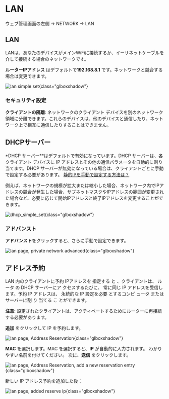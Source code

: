 # LAN

ウェブ管理画面の左側 -> NETWORK -> LAN

## LAN

LANは、あなたのデバイスがメインWiFiに接続するか、イーサネットケーブルを介して接続する場合のネットワークです。

**ルーターIPアドレス** はデフォルトで**192.168.8.1** です。ネットワークと競合する場合は変更できます。

![lan simple set](https://static.gl-inet.com/docs/router/en/4/interface_guide/lan/lan_simple_set.jpg){class="glboxshadow"}

### セキュリティ設定

**クライアントの隔離**: ネットワークのクライアント デバイスを別のネットワーク領域に分離できます。これらのデバイスは、他のデバイスと通信したり、ネットワーク上で相互に通信したりすることはできません。

## DHCPサーバー

*DHCP サーバー**はデフォルトで有効になっています。DHCP サーバーは、各クライアント デバイスに IP アドレスとその他の通信パラメータを自動的に割り当てます。DHCP サーバーが無効になっている場合は、クライアントごとに手動で設定する必要があります。 [静的IPを手動で設定する方法は？](../tutorials/manually_configure_static_ip.md)

例えば、ネットワークの規模が拡大または縮小した場合、ネットワーク内でIPアドレスの競合が発生した場合、サブネットマスクやIPアドレスの範囲が変更された場合など、必要に応じて開始IPアドレスと終了IPアドレスを変更することができます。

![dhcp_simple_set](https://static.gl-inet.com/docs/router/en/4/interface_guide/lan/dhcp_simple_set.jpg){class="glboxshadow"}

### アドバンスト

**アドバンスト**をクリックすると、さらに手動で設定できます。

![lan page, private network advanced](https://static.gl-inet.com/docs/router/en/4/interface_guide/lan/dhcp_advanced_set.jpg){class="glboxshadow"}

## アドレス予約

LAN 内のクライアントに予約 IPアドレスを 指定する と 、クライアントは、 ルータ の DHCP サーバーにア クセスするたびに、 常に同じ IP アドレスを受信します。予約 IP アドレスは、 永続的な IP 設定を必要 とするコンピ ュータ またはサーバーに割 り 当てる こ とができます。

**注意:** 設定されたクライアントは、アクティベートするためにルーターに再接続する必要があります。

**追加** をクリックして IP を予約します。

![lan page, Address Reservation](https://static.gl-inet.com/docs/router/en/4/interface_guide/lan/reserve_ip.png){class="glboxshadow"}

**MAC** を選択します。MAC を選択すると、**IP** が自動的に入力されます。 わかりやすい名前を付けてください。 次に、**送信** をクリックします。

![lan page, Address Reservation, add a new reservation entry](https://static.gl-inet.com/docs/router/en/4/interface_guide/lan/add_a_new_reservation_entry.png){class="glboxshadow"}

新しい IP アドレス予約を追加した後：

![lan page, added reserve ip](https://static.gl-inet.com/docs/router/en/4/interface_guide/lan/reserve_ip_added.png){class="glboxshadow"}
